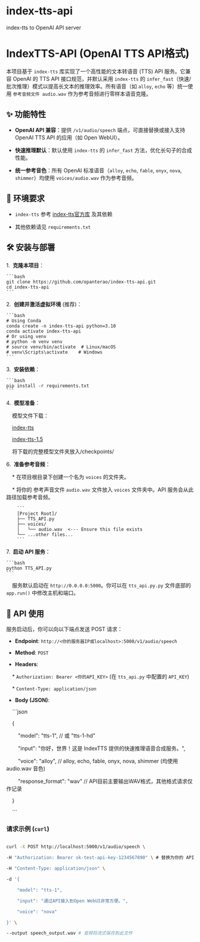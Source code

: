 # index-tts-api

index-tts to OpenAI API server

# IndexTTS-API (OpenAI TTS API格式)



本项目基于 `index-tts` 库实现了一个高性能的文本转语音 (TTS) API 服务。它兼容 OpenAI 的 TTS API 接口规范，并默认采用 `index-tts` 的 `infer_fast`（快速/批次推理）模式以提高长文本的推理效率。所有语音（如 `alloy`, `echo` 等）统一使用 `参考音频文件 audio.wav` 作为参考音频进行零样本语音克隆。



## ✨ 功能特性



* **OpenAI API 兼容**：提供 `/v1/audio/speech` 端点，可直接替换或接入支持 OpenAI TTS API 的应用（如 Open WebUI）。

* **快速推理默认**：默认使用 `index-tts` 的 `infer_fast` 方法，优化长句子的合成性能。

* **统一参考音色**：所有 OpenAI 标准语音（`alloy`, `echo`, `fable`, `onyx`, `nova`, `shimmer`）均使用 `voices/audio.wav` 作为参考音频。



## 🚀 环境要求



* `index-tts` 参考 [index-tts官方库](https://github.com/index-tts/index-tts) 及其依赖

* 其他依赖请见 `requirements.txt`



## 🛠️ 安装与部署



1.  **克隆本项目**：

    ```bash
    git clone https://github.com/opanterao/index-tts-api.git
    cd index-tts-api
    ```

2.  **创建并激活虚拟环境** (推荐)：

    ```bash
    # Using Conda
    conda create -n index-tts-api python=3.10
    conda activate index-tts-api
    # Or using venv
    # python -m venv venv
    # source venv/bin/activate  # Linux/macOS
    # venv\Scripts\activate    # Windows
    ```

3.  **安装依赖**：

    ```bash
    pip install -r requirements.txt
    ```

4.  **模型准备**：



    模型文件下载：

    [index-tts](https://modelscope.cn/models/IndexTeam/Index-TTS)

    [index-tts-1.5](https://modelscope.cn/models/IndexTeam/IndexTTS-1.5)



    将下载的完整模型文件夹放入/checkpoints/



6.  **准备参考音频**：

    * 在项目根目录下创建一个名为 `voices` 的文件夹。

    * 将你的 参考声音文件 `audio.wav` 文件放入 `voices` 文件夹中。API 服务会从此路径加载参考音频。

        ```
        [Project Root]/
        ├── TTS_API.py
        ├── voices/
        │   └── audio.wav  <--- Ensure this file exists
        └── ...other files...
        ```

7.  **启动 API 服务**：

    ```bash
    python TTS_API.py
    ```

    服务默认启动在 `http://0.0.0.0:5000`。你可以在 `tts_api.py.py` 文件底部的 `app.run()` 中修改主机和端口。



## 📡 API 使用



服务启动后，你可以向以下端点发送 POST 请求：



* **Endpoint**: `http://<你的服务器IP或localhost>:5000/v1/audio/speech`

* **Method**: `POST`

* **Headers**:

    * `Authorization: Bearer <你的API_KEY>` (在 `tts_api.py` 中配置的 `API_KEY`)

    * `Content-Type: application/json`

* **Body (JSON)**:

    ```json

    {

        "model": "tts-1", // 或 "tts-1-hd"

        "input": "你好，世界！这是 IndexTTS 提供的快速推理语音合成服务。",

        "voice": "alloy", // alloy, echo, fable, onyx, nova, shimmer (均使用 audio.wav 音色)

        "response_format": "wav" // API目前主要输出WAV格式，其他格式请求仅作记录

    }

    ```



### 请求示例 (`curl`)



```bash

curl -X POST http://localhost:5000/v1/audio/speech \

-H "Authorization: Bearer sk-test-api-key-1234567890" \ # 替换为你的 API Key

-H "Content-Type: application/json" \

-d '{

    "model": "tts-1",

    "input": "通过API接入到Open WebUI非常方便。",

    "voice": "nova"

}' \

--output speech_output.wav # 音频将流式保存到此文件
